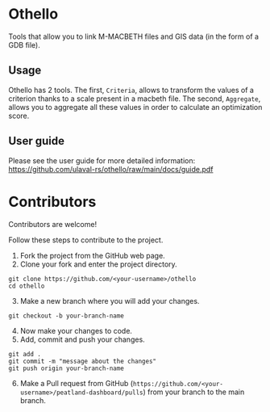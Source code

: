 # Othello
Tools that allow you to link M-MACBETH files and GIS data (in the form of a GDB file).

## Usage
Othello has 2 tools.
The first, `Criteria`, allows to transform the values of a criterion thanks to a scale present in a macbeth file.
The second, `Aggregate`, allows you to aggregate all these values in order to calculate an optimization score.


## User guide
Please see the user guide for more detailed information:
https://github.com/ulaval-rs/othello/raw/main/docs/guide.pdf


# Contributors
Contributors are welcome!

Follow these steps to contribute to the project.

1. Fork the project from the GitHub web page.
2. Clone your fork and enter the project directory.
```shell
git clone https://github.com/<your-username>/othello
cd othello
```
3. Make a new branch where you will add your changes.
```shell
git checkout -b your-branch-name
```
4. Now make your changes to code.
5. Add, commit and push your changes.
```shell
git add .
git commit -m "message about the changes"
git push origin your-branch-name
```
6. Make a Pull request from GitHub (`https://github.com/<your-username>/peatland-dashboard/pulls`)
from your branch to the main branch.
